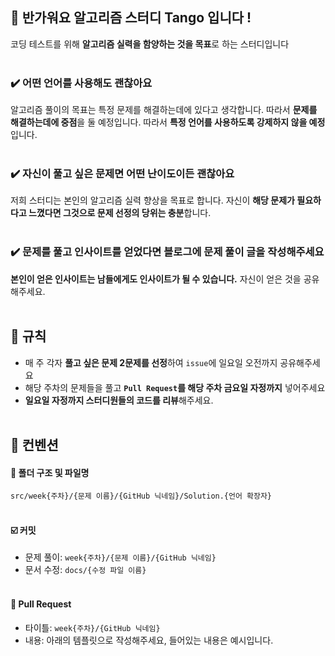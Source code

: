 ## 👋 반가워요 알고리즘 스터디 Tango 입니다 !
코딩 테스트를 위해 **알고리즘 실력을 함양하는 것을 목표**로 하는 스터디입니다
<br><br>

### ✔️ 어떤 언어를 사용해도 괜찮아요
알고리즘 풀이의 목표는 특정 문제를 해결하는데에 있다고 생각합니다. 따라서 **문제를 해결하는데에 중점**을 둘 예정입니다. 따라서 **특정 언어를 사용하도록 강제하지 않을 예정**입니다.
<br><br>

### ✔️ 자신이 풀고 싶은 문제면 어떤 난이도이든 괜찮아요
저희 스터디는 본인의 알고리즘 실력 향상을 목표로 합니다. 자신이 **해당 문제가 필요하다고 느꼈다면 그것으로 문제 선정의 당위는 충분**합니다.
<br><br>

### ✔️ 문제를 풀고 인사이트를 얻었다면 블로그에 문제 풀이 글을 작성해주세요
**본인이 얻은 인사이트는 남들에게도 인사이트가 될 수 있습니다.** 자신이 얻은 것을 공유해주세요.
<br><br>

## 🤝 규칙
- 매 주 각자 **풀고 싶은 문제 2문제를 선정**하여 `issue`에 일요일 오전까지 공유해주세요
- 해당 주차의 문제들을 풀고 **`Pull Request`를 해당 주차 금요일 자정까지** 넣어주세요
- **일요일 자정까지 스터디원들의 코드를 리뷰**해주세요.
<br><br>

## 🤝 컨벤션
#### 📁 폴더 구조 및 파일명
`src/week{주차}/{문제 이름}/{GitHub 닉네임}/Solution.{언어 확장자}`
<br><br>

#### ☑️ 커밋
- 문제 풀이: `week{주차}/{문제 이름}/{GitHub 닉네임}`
- 문서 수정: `docs/{수정 파일 이름}`
<br><br>

#### 📃 Pull Request
- 타이틀: `week{주차}/{GitHub 닉네임}`
- 내용: 아래의 템플릿으로 작성해주세요, 들어있는 내용은 예시입니다.